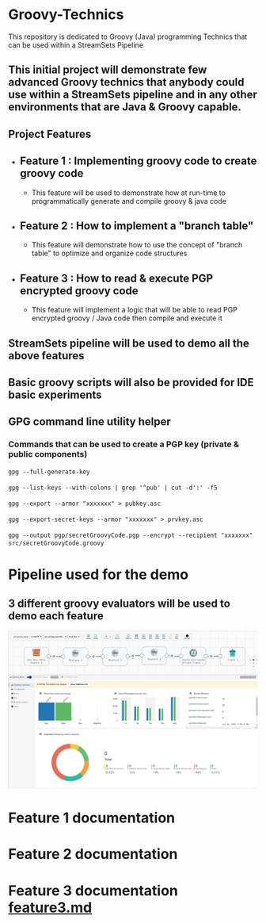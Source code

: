 # Groovy-Technics
This repository is dedicated to Groovy (Java) programming Technics that can be used within a StreamSets Pipeline 

## This initial project will demonstrate few advanced Groovy technics that anybody could use within a StreamSets pipeline and in any other environments that are Java & Groovy capable.

## Project Features

- ## Feature 1 : Implementing groovy code to create groovy code
    - This feature will be used to demonstrate how at run-time to programmatically generate and compile groovy & java
      code
- ## Feature 2 : How to implement a "branch table"
    - This feature will demonstrate how to use the concept of "branch table" to optimize and organize code structures
- ## Feature 3 : How to read & execute PGP encrypted groovy code
    - This feature will implement a logic that will be able to read PGP encrypted groovy / Java code then compile and
      execute it

## StreamSets pipeline will be used to demo all the above features

## Basic groovy scripts will also be provided for IDE basic experiments

## GPG command line utility helper

### Commands that can be used to create a PGP key (private & public components)

````shell
gpg --full-generate-key

gpg --list-keys --with-colons | grep '^pub' | cut -d':' -f5

gpg --export --armor "xxxxxxx" > pubkey.asc

gpg --export-secret-keys --armor "xxxxxxx" > prvkey.asc

gpg --output pgp/secretGroovyCode.pgp --encrypt --recipient "xxxxxxx" src/secretGroovyCode.groovy
````

# Pipeline used for the demo

## 3 different groovy evaluators will be used to demo each feature

![Screenshot from 2025-01-10 15-05-20.png](images/Screenshot%20from%202025-01-10%2015-05-20.png)

# Feature 1 documentation

# Feature 2 documentation

# Feature 3 documentation [feature3.md](pipelinesGroovySrcCode/feature3/feature3.md)